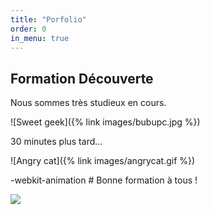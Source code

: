 ```yaml
---
title: "Porfolio"
order: 0
in_menu: true
---
```

## **Formation Découverte**

Nous sommes très studieux en cours.

![Sweet geek]({% link images/bubupc.jpg %})


30 minutes plus tard...


![Angry cat]({% link images/angrycat.gif %})


-webkit-animation # Bonne formation à tous !

<img src="https://th.bing.com/th/id/OIP.XUsOnkTpYAqyLurFGtS8_QAAAA?rs=1&pid=ImgDetMain"> 